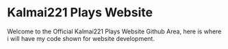 # Kalmai221 Plays Website

Welcome to the Official Kalmai221 Plays Website Github Area, here is where i will have my code shown for website development. 
